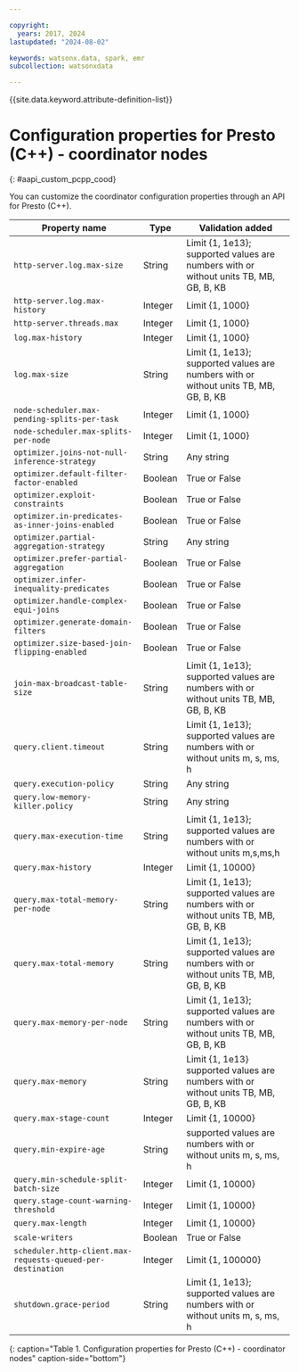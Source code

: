 ```yaml
---

copyright:
  years: 2017, 2024
lastupdated: "2024-08-02"

keywords: watsonx.data, spark, emr
subcollection: watsonxdata

---
```


{{site.data.keyword.attribute-definition-list}}

# Configuration properties for Presto (C++) - coordinator nodes
{: #aapi_custom_pcpp_cood}

You can customize the coordinator configuration properties through an API for Presto (C++).

| Property name | Type | Validation added |
| --- | --- | --- |
| `http-server.log.max-size` | String | Limit {1, 1e13}; supported values are numbers with or without units TB, MB, GB, B, KB |
| `http-server.log.max-history` | Integer | Limit {1, 1000} |
| `http-server.threads.max` | Integer | Limit {1, 1000} |
| `log.max-history` | Integer | Limit {1, 1000} |
| `log.max-size` | String | Limit {1, 1e13}; supported values are numbers with or without units TB, MB, GB, B, KB |
| `node-scheduler.max-pending-splits-per-task` | Integer | Limit {1, 1000} |
| `node-scheduler.max-splits-per-node` | Integer | Limit {1, 1000} |
| `optimizer.joins-not-null-inference-strategy` | String | Any string |
| `optimizer.default-filter-factor-enabled` | Boolean |  True or False |
| `optimizer.exploit-constraints` | Boolean | True or False |
| `optimizer.in-predicates-as-inner-joins-enabled` | Boolean | True or False |
| `optimizer.partial-aggregation-strategy` | String | Any string |
| `optimizer.prefer-partial-aggregation` | Boolean | True or False |
| `optimizer.infer-inequality-predicates` | Boolean | True or False |
| `optimizer.handle-complex-equi-joins` | Boolean | True or False |
| `optimizer.generate-domain-filters` | Boolean | True or False |
| `optimizer.size-based-join-flipping-enabled` | Boolean | True or False |
| `join-max-broadcast-table-size` | String | Limit {1, 1e13}; supported values are numbers with or without units TB, MB, GB, B, KB |
| `query.client.timeout` | String | Limit {1, 1e13}; supported values are numbers with or without units m, s, ms, h |
| `query.execution-policy` | String | Any string |
| `query.low-memory-killer.policy` | String | Any string |
| `query.max-execution-time` | String | Limit {1, 1e13}; supported values are numbers with or without units m,s,ms,h |
| `query.max-history` | Integer | Limit {1, 10000} |
| `query.max-total-memory-per-node` | String | Limit {1, 1e13}; supported values are numbers with or without units TB, MB, GB, B, KB |
| `query.max-total-memory` | String | Limit {1, 1e13}; supported values are numbers with or without units TB, MB, GB, B, KB |
| `query.max-memory-per-node` | String | Limit {1, 1e13}; supported values are numbers with or without units TB, MB, GB, B, KB |
| `query.max-memory` | String | Limit {1, 1e13} supported values are numbers with or without units TB, MB, GB, B, KB |
| `query.max-stage-count` | Integer | Limit {1, 10000} |
| `query.min-expire-age` | String | supported values are numbers with or without units m, s, ms, h |
| `query.min-schedule-split-batch-size` | Integer | Limit {1, 10000} |
| `query.stage-count-warning-threshold` | Integer | Limit {1, 10000} |
| `query.max-length` | Integer | Limit {1, 10000} |
| `scale-writers` | Boolean | True or False |
| `scheduler.http-client.max-requests-queued-per-destination` | Integer | Limit {1, 100000} |
| `shutdown.grace-period` | String | Limit {1, 1e13}; supported values are numbers with or without units m, s, ms, h |
{: caption="Table 1. Configuration properties for Presto (C++) - coordinator nodes" caption-side="bottom"}
